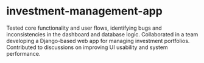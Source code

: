 # investment-management-app
Tested core functionality and user flows, identifying bugs and inconsistencies in the dashboard and database logic.
Collaborated in a team developing a Django-based web app for managing investment portfolios.
Contributed to discussions on improving UI usability and system performance.
